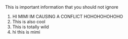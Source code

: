 This is important information that you should not ignore 

1. HI MIMI IM CAUSING A CONFLICT HOHOHOHOHOHO
2. This is also cool
3. This is totally wild
4. hi this is mimi

